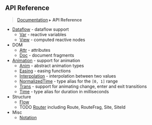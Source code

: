 ## API Reference
> [Documentation](../README.md) ▸ **API Reference**

* [Dataflow](Dataflow.md) - dataflow support
  * [Var](Var.md) - reactive variables
  * [View](View.md) - computed reactive nodes
* DOM
  * [Attr](Attr.md) - attributes
  * [Doc](Doc.md) - document fragments
* [Animation](Animation.md) - support for animation
  * [Anim](Anim.md) - abstract animation types
  * [Easing](Easing.md) - easing functions
  * [Interpolation](Interpolation.md) - interpolation between two values
  * [NormalizedTime](NormalizedTime.md) - type alias for the `[0, 1]` range
  * [Trans](Trans.md) - support for animating change, enter and exit transitions
  * [Time](Time.md) - type alias for duration in milliseconds
* Structure
  * [Flow](Flow.md)
  * TODO [Router](Router.md) including Route, RouteFrag, Site, SiteId
* Misc
  * [Notation](Notation.md)
